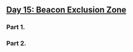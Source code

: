 ## [Day 15: Beacon Exclusion Zone](https://adventofcode.com/2022/day/15)

### Part 1.

### Part 2.

